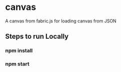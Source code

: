 # canvas
A canvas from fabric.js for loading canvas from JSON

## Steps to run Locally
### npm install
### npm start
